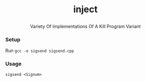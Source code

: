 # <p align="center"> inject
<p align="center"> Variety Of Implementations Of A Kill Program Variant 

### Setup  
Run `gcc -o sigsend sigsend.cpp`

### Usage  
`sigsend <Signum>`
